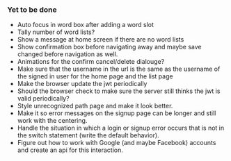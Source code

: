 ### Yet to be done
- Auto focus in word box after adding a word slot
- Tally number of word lists?
- Show a message at home screen if there are no word lists
- Show confirmation box before navigating away and maybe save changed before navigation as well.
- Animations for the confirm cancel/delete dialouge?
- Make sure that the username in the url is the same as the username of the signed in user for the home page and the list page
- Make the browser update the jwt periodically
- Should the browser check to make sure the server still thinks the jwt is valid periodically?
- Style unrecognized path page and make it look better.
- Make it so error messages on the signup page can be longer and still work with the centering.
- Handle the situation in which a login or signup error occurs that is not in the switch statement (write the default behavior).
- Figure out how to work with Google (and maybe Facebook) accounts and create an api for this interaction.
